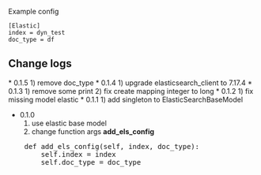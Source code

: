 Example config
```
[Elastic]
index = dyn_test
doc_type = df
```

<h2>Change logs</h2>
* 0.1.5
    1) remove doc_type
* 0.1.4
    1) upgrade elasticsearch_client to 7.17.4
* 0.1.3
    1) remove some print
    2) fix create mapping integer to long
* 0.1.2
    1) fix missing model elastic
*  0.1.1
    1) add singleton to ElasticSearchBaseModel

*  0.1.0
    1) use elastic base model
    2) change function args <b>add_els_config</b>
    <pre>
    def add_els_config(self, index, doc_type):
        self.index = index
        self.doc_type = doc_type
    </pre>
